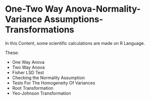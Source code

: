 # One-Two Way Anova-Normality-Variance Assumptions-Transformations
 In this Content, some scientific calculations are made on R Language.



These:

- One Way Anova
- Two Way Anova
- Fisher LSD Test
- Checking the Normality Assumption
- Tests For The Homogeneity Of Variances
- Root Transformation
- Yeo-Johnson Transformation
